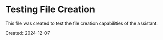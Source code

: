 # Testing File Creation

This file was created to test the file creation capabilities of the assistant.

Created: 2024-12-07